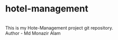 # hotel-management
<br>
This is my Hote-Management project git repository.
<br>
Author - Md Monazir Alam
